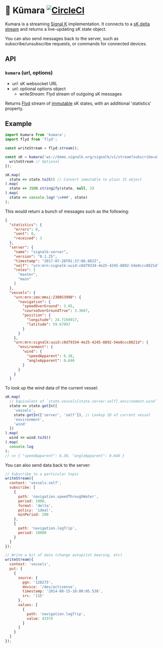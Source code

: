 # 🍠 Kūmara [![CircleCI](https://circleci.com/gh/neftaly/kumara.svg?style=shield)](https://circleci.com/gh/neftaly/kumara)

Kumara is a streaming [Signal K](http://signalk.org) implementation.
It connects to a [sK delta stream](http://signalk.org/specification/master/streaming_api.html) and returns a live-updating sK state object.

You can also send messages back to the server, such as subscribe/unsubscribe requests, or commands for connected devices.

## API
### `kumara` (**url**, **options**)
* *url*: sK websocket URL
* *url*: optional options object
  * *writeStream*: Flyd stream of outgoing sK messages

Returns [Flyd](https://github.com/paldepind/flyd) stream of [immutable](https://facebook.github.io/immutable-js/) sK states, with an additional 'statistics' property.

## Example
```js
import kumara from 'kumara';
import flyd from 'flyd';

const writeStream = flyd.stream();

const sK = kumara('ws://demo.signalk.org/signalk/v1/stream?subscribe=all', {
  writeStream // Optional 
});

sK.map(
  state => state.toJS() // Convert immutable to plain JS object
).map(
  state => JSON.stringify(state, null, 2)
).map(
  state => console.log('\n###', state)
);
```

This would return a bunch of messages such as the following:
```json
{
  "statistics": {
    "errors": 0,
    "sent": 0,
    "received": 3
  },
  "server": {
    "name": "signalk-server",
    "version": "0.1.25",
    "timestamp": "2017-07-28T01:37:08.882Z",
    "self": "urn:mrn:signalk:uuid:c0d79334-4e25-4245-8892-54e8ccc8021d",
    "roles": [
      "master",
      "main"
    ]
  },
  "vessels": {
    "urn:mrn:imo:mmsi:230053990": {
      "navigation": {
        "speedOverGround": 3.65,
        "courseOverGroundTrue": 3.3667,
        "position": {
          "longitude": 24.7194917,
          "latitude": 59.67997
        }
      }
    },
    "urn:mrn:signalk:uuid:c0d79334-4e25-4245-8892-54e8ccc8021d": {
      "environment": {
        "wind": {
          "speedApparent": 6.38,
          "angleApparent": 0.646
        }
      }
    }
  }
```

To look up the wind data of the current vessel:

```js
sK.map(
  // Equivalent of `state.vessels[state.server.self].environment.wind`
  state => state.getIn([
    'vessels',
    state.getIn(['server', 'self']), // Lookup ID of current vessel
    'environment',
    'wind'
  ])
).map(
  wind => wind.toJS()
).map(
  console.log
);
// => { "speedApparent": 6.38, "angleApparent": 0.646 }
```

You can also send data back to the server:
```js
// Subscribe to a particular topic
writeStream({
  context: 'vessels.self',
  subscribe: [
    {
      path: 'navigation.speedThroughWater',
      period: 1000,
      format: 'delta',
      policy: 'ideal',
      minPeriod: 200
    },
    {
      path: 'navigation.logTrip',
      period: 10000
    }
  ]
});

// Write a bit of data (change autopilot bearing, etc)
writeStream({
  context: 'vessels',
  put: [
    {
      source: {
        pgn: '128275',
        device: '/dev/actisense',
        timestamp: '2014-08-15-16:00:05.538',
        src: '115'
      },
      values: [
        {
          path: 'navigation.logTrip',
          value: 43374
        }
      ]
    }
  ]
});
```
